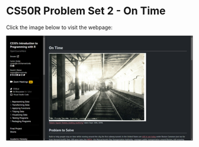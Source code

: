 # CS50R Problem Set 2 - On Time

Click the image below to visit the webpage:

[![CS50R Problem](image.png)](https://cs50.harvard.edu/r/2024/psets/2/ontime/)